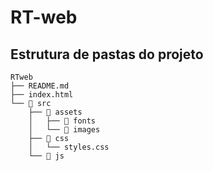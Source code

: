 # RT-web

## Estrutura de pastas do projeto

```
RTweb
├── README.md 
├── index.html 
└── 📁 src 
    ├── 📁 assets 
    │   ├── 📁 fonts 
    │   └── 📁 images 
    ├── 📁 css 
    │   └── styles.css 
    └── 📁 js 
```
